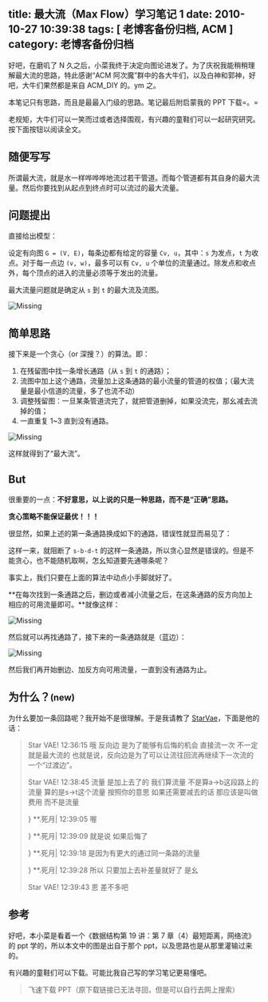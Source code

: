 title: 最大流（Max Flow）学习笔记 1
date: 2010-10-27 10:39:38
tags: [ 老博客备份归档, ACM ]
category: 老博客备份归档
---
好吧，在磨叽了 N 久之后，小菜我终于决定向图论进发了。为了庆祝我能稍稍理解最大流的思路，特此感谢“ACM 阿次魔”群中的各大牛们，以及白神和郭神，好吧，大牛们果然都是来自 ACM_DIY 的。ym 之。

本笔记只有思路，而且是最最入门级的思路。笔记最后附启蒙我的 PPT 下载=。=

老规矩，大牛们可以一笑而过或者选择围观，有兴趣的童鞋们可以一起研究研究。按下面按钮以阅读全文。

## 随便写写

所谓最大流，就是水一样哗哗哗地流过若干管道。而每个管道都有其自身的最大流量。然后你要找到从起点到终点时可以流过的最大流量。

## 问题提出

直接给出模型：

设定有向图 `G = (V, E)`，每条边都有给定的容量 `Cv, u`，其中：`s` 为发点，`t` 为收点。对于每一点边 `(v, w)`，最多可以有 `Cv, u` 个单位的流量通过。除发点和收点外，每个顶点的进入的流量必须等于发出的流量。

最大流量问题就是确定从 `s` 到 `t` 的最大流及流图。

![Missing](https://dm.nbut.ac.cn/xcoder/archive/missing.jpg)

## 简单思路


接下来是一个贪心（or 深搜？）的算法。即：

1. 在残留图中找一条增长通路（从 `s` 到 `t` 的通路）；
2. 流图中加上这个通路，流量加上这条通路的最小流量的管道的权值；（最大流量是最小信道的流量，多了也流不动）
3. 调整残留图：一旦某条管道流完了，就把管道删掉，如果没流完，那幺减去流掉的值；
4. 一直重复 1~3 直到没有通路。

![Missing](https://dm.nbut.ac.cn/xcoder/archive/missing.jpg)

这样就得到了“最大流”。

## But

很重要的一点：**不好意思，以上说的只是一种思路，而不是“正确”思路。**

**贪心策略不能保证最优！！！**

很显然，如果上述的第一条通路换成如下的通路，错误性就显而易见了：

这样一来，就阻断了 `s-b-d-t` 的这样一条通路，所以贪心显然是错误的。但是不能贪心，也不能随机取啊，怎幺知道要先通哪条呢？

事实上，我们只要在上面的算法中动点小手脚就好了。

**在每次找到一条通路之后，删边或者减小流量之后，在这条通路的反方向加上相应的可用流量即可。**就像这样：

![Missing](https://dm.nbut.ac.cn/xcoder/archive/missing.jpg)

然后就可以再找通路了，接下来的一条通路就是（蓝边）：

![Missing](https://dm.nbut.ac.cn/xcoder/archive/missing.jpg)

然后我们再开始删边、加反方向可用流量，一直到没有通路为止。

## 为什么？<small>(new)</small>

为什幺要加一条回路呢？我开始不是很理解。于是我请教了 [StarVae](https://web.archive.org/web/20110207165645/http://starvae.com/)，下面是他的话：

> Star VAE! 12:36:15
> 哦 反向边 是为了能够有后悔的机会 直接流一次 不一定就是最大流的
> 也就是说，反向边是为了可以让流往回流再继续下一次流的一个“过渡边”。
> 
> Star VAE! 12:38:45
> 流量 是加上去了的 我们算流量 不是算a->b这段路上的流量 算的是s->t这个流量 按照你的意思 如果还需要减去的话 那应该是叫做 费用 而不是流量
>
> }   **.死月|  12:39:05
> 喔
>
> }   **.死月|  12:39:09
> 就是说 如果后悔了
>
> }   **.死月|  12:39:18
> 是因为有更大的通过同一条路的流量
>
> }   **.死月|  12:39:28
> 所以 只要加上去补差量就好了 是幺
>
> Star VAE! 12:39:43
> 恩 差不多吧

## 参考

好吧，本小菜是看着一个《数据结构第 19 讲：第 7 章（4）最短距离，网络流》的 ppt 学的，所以本文中的图是出自于那个 ppt，以及思路也是从那里灌输过来的。

有兴趣的童鞋们可以下载。可能比我自己写的学习笔记更易懂吧。

> 飞速下载 PPT（原下载链接已无法寻回，但是可以自行去网上搜索）
